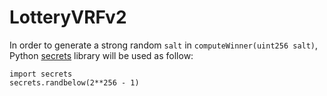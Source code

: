 # LotteryVRFv2
In order to generate a strong random `salt` in `computeWinner(uint256 salt)`, Python [secrets](https://docs.python.org/3/library/secrets.html) library will be used as follow:

    import secrets
    secrets.randbelow(2**256 - 1)
